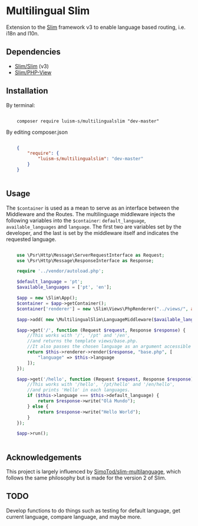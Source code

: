 # Multilingual Slim

Extension to the [Slim](http://www.slimframework.com/) framework v3 to enable language based routing, i.e. i18n and l10n.

## Dependencies

* [Slim/Slim](https://github.com/slimphp/Slim) (v3)
* [Slim/PHP-View](https://github.com/slimphp/PHP-View)

## Installation

By terminal:

```shell

    composer require luism-s/multilingualslim "dev-master"

```

By editing composer.json

```json

    {
        "require": {
            "luism-s/multilingualslim": "dev-master"
        }
    }
    
```

## Usage

The `$container` is used as a mean to serve as an interface between the Middleware and the Routes. 
The multilinguage middleware injects the following variables into the `$container`: `default_language`, `available_languages` and `language`. 
The first two are variables set by the developer, and the last is set by the middleware itself and indicates the requested language. 

```php

    use \Psr\Http\Message\ServerRequestInterface as Request;
    use \Psr\Http\Message\ResponseInterface as Response;

    require '../vendor/autoload.php';

    $default_language = 'pt';
    $available_languages = ['pt', 'en'];

    $app = new \Slim\App();
    $container = $app->getContainer();
    $container['renderer'] = new \Slim\Views\PhpRenderer("../views/", array("language" => $default_language));

    $app->add( new \MultilingualSlim\LanguageMiddleware($available_languages, $default_language, $container) );

    $app->get('/', function (Request $request, Response $response) {
        //This works with '/', '/pt' and '/en', 
        //and returns the template views/base.php.
        //It also passes the chosen language as an argument accessible from the chosen template.
        return $this->renderer->render($response, "base.php", [
            "language" => $this->language
        ]);
    });

    $app->get('/hello', function (Request $request, Response $response) {
        //This works with '/hello', '/pt/hello' and '/en/hello',
        //and prints 'Hello' in each languages.
        if ($this->language === $this->default_language) {
            return $response->write("Olá Mundo");
        } else {
            return $response->write("Hello World");
        }
    });

    $app->run();
    
```


## Acknowledgements 

This project is largely influenced by [SimoTod/slim-multilanguage](https://github.com/SimoTod/slim-multilanguage), which follows the same philosophy but is made for the version 2 of Slim.

## TODO

Develop functions to do things such as testing for default language, get current language, compare language, and maybe more.